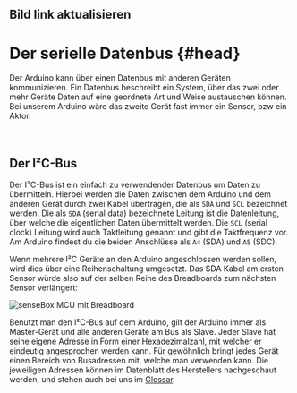 ## Bild link aktualisieren

# Der serielle Datenbus {#head}

<div class="description">Der Arduino kann über einen Datenbus mit anderen Geräten kommunizieren.
Ein Datenbus beschreibt ein System, über das zwei oder mehr Geräte Daten auf eine geordnete Art und Weise austauschen können.
Bei unserem Arduino wäre das zweite Gerät fast immer ein Sensor, bzw ein Aktor.</div>
<div class="line">
    <br>
    <br>
</div>



## Der I²C-Bus
Der I²C-Bus ist ein einfach zu verwendender Datenbus um Daten zu übermitteln.
Hierbei werden die Daten zwischen dem Arduino und dem anderen Gerät durch zwei Kabel übertragen, die als `SDA` und `SCL` bezeichnet werden.
Die als `SDA` (serial data) bezeichnete Leitung ist die Datenleitung, über welche die eigentlichen Daten übermittelt werden.
Die `SCL` (serial clock) Leitung wird auch Taktleitung genannt und gibt die Taktfrequenz vor.
Am Arduino findest du die beiden Anschlüsse als `A4` (SDA) und `A5` (SDC).

Wenn mehrere I²C Geräte an den Arduino angeschlossen werden sollen, wird dies über eine Reihenschaltung umgesetzt.
Das SDA Kabel am ersten Sensor würde also auf der selben Reihe des Breadboards zum nächsten Sensor verlängert:

![senseBox MCU mit Breadboard](https://github.com/sensebox/books-v2/blob/home/pictures/mcu%20v2%20top.png?raw=true)

Benutzt man den I²C-Bus auf dem Arduino, gilt der Arduino immer als Master-Gerät und alle anderen Geräte am Bus als Slave.
Jeder Slave hat seine eigene Adresse in Form einer Hexadezimalzahl, mit welcher er eindeutig angesprochen werden kann.
Für gewöhnlich bringt jedes Gerät einen Bereich von Busadressen mit, welche man verwenden kann. Die jeweiligen Adressen können im Datenblatt des Herstellers nachgeschaut werden, und stehen auch bei uns im [Glossar](../GLOSSARY.md).
